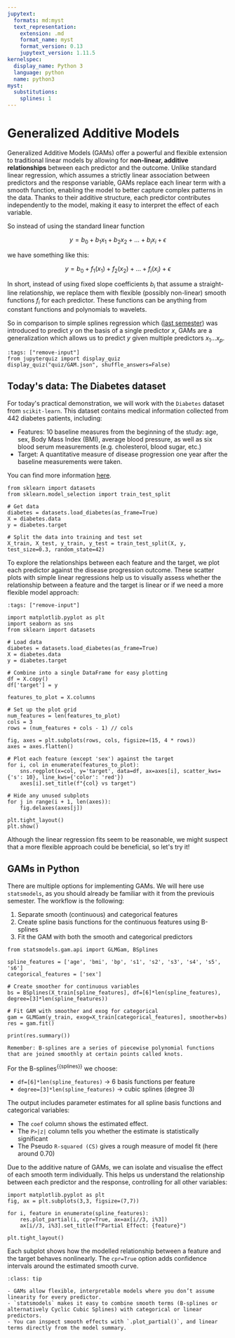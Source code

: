 ```yaml
---
jupytext:
  formats: md:myst
  text_representation:
    extension: .md
    format_name: myst
    format_version: 0.13
    jupytext_version: 1.11.5
kernelspec:
  display_name: Python 3
  language: python
  name: python3
myst:
  substitutions:
    splines: 1
---
```


# <i class="fa-solid fa-circle-plus"></i> Generalized Additive Models

Generalized Additive Models (GAMs) offer a powerful and flexible extension to traditional linear models by allowing for **non-linear, additive relationships** between each predictor and the outcome. Unlike standard linear regression, which assumes a strictly linear association between predictors and the response variable, GAMs replace each linear term with a smooth function, enabling the model to better capture complex patterns in the data. Thanks to their additive structure, each predictor contributes independently to the model, making it easy to interpret the effect of each variable. 

So instead of using the standard linear function

$$ y = b_0 + b_1 x_1 + b_2 x_2 + ... + b_i x_i + \epsilon $$

we have something like this:

$$ y = b_0 + f_1(x_1) + f_2(x_2) + ... + f_i(x_i) + \epsilon $$


In short, instead of using fixed slope coefficients $b_i$​ that assume a straight-line relationship, we replace them with flexible (possibly non-linear) smooth functions $f_i$​ for each predictor. These functions can be anything from constant functions and polynomials to wavelets.

So in comparison to simple splines regression which ([last semester](https://mibur1.github.io/psy111/book/statistics/9_Spline_Reg/0_Introduction.html)) was introduced to predict $y$ on the basis of a single predictor $x$, GAMs are a generalization which allows us to predict $y$ given multiple predictors $x_1 ... x_p$.


```{code-cell} ipython3
:tags: ["remove-input"]
from jupyterquiz import display_quiz
display_quiz("quiz/GAM.json", shuffle_answers=False)
```

## Today's data: The Diabetes dataset

For today's practical demonstration, we will work with the `Diabetes` dataset from `scikit-learn`. This dataset contains medical information collected from 442 diabetes patients, including:

- Features: 10 baseline measures from the beginning of the study: age, sex, Body Mass Index (BMI), average blood pressure, as well as six blood serum measurements (e.g. cholesterol, blood sugar, etc.)
- Target: A quantitative measure of disease progression one year after the baseline measurements were taken.

You can find more information [here](https://scikit-learn.org/stable/modules/generated/sklearn.datasets.load_diabetes.html).


```{code-cell} ipython3
from sklearn import datasets
from sklearn.model_selection import train_test_split

# Get data
diabetes = datasets.load_diabetes(as_frame=True)
X = diabetes.data
y = diabetes.target

# Split the data into training and test set
X_train, X_test, y_train, y_test = train_test_split(X, y, test_size=0.3, random_state=42)
```

To explore the relationships between each feature and the target, we plot each predictor against the disease progression outcome. These scatter plots with simple linear regressions help us to visually assess whether the relationship between a feature and the target is linear or if we need a more flexible model approach:

```{code-cell} ipython3
:tags: ["remove-input"]

import matplotlib.pyplot as plt
import seaborn as sns
from sklearn import datasets

# Load data
diabetes = datasets.load_diabetes(as_frame=True)
X = diabetes.data
y = diabetes.target

# Combine into a single DataFrame for easy plotting
df = X.copy()
df['target'] = y

features_to_plot = X.columns

# Set up the plot grid
num_features = len(features_to_plot)
cols = 3
rows = (num_features + cols - 1) // cols

fig, axes = plt.subplots(rows, cols, figsize=(15, 4 * rows))
axes = axes.flatten()

# Plot each feature (except 'sex') against the target
for i, col in enumerate(features_to_plot):
    sns.regplot(x=col, y='target', data=df, ax=axes[i], scatter_kws={'s': 10}, line_kws={'color': 'red'})
    axes[i].set_title(f"{col} vs target")

# Hide any unused subplots
for j in range(i + 1, len(axes)):
    fig.delaxes(axes[j])

plt.tight_layout()
plt.show()
```

Although the linear regression fits seem to be reasonable, we might suspect that a more flexible approach could be beneficial, so let's try it!


## GAMs in Python

There are multiple options for implementing GAMs. We will here use `statsmodels`, as you should already be familiar with it from the previouis semester. The workflow is the following:

1. Separate smooth (continuous) and categorical features
2. Create spline basis functions for the continuous features using B-splines
3. Fit the GAM with both the smooth and categorical predictors

```{code-cell} ipython3
from statsmodels.gam.api import GLMGam, BSplines

spline_features = ['age', 'bmi', 'bp', 's1', 's2', 's3', 's4', 's5', 's6']
categorical_features = ['sex']

# Create smoother for continuous variables
bs = BSplines(X_train[spline_features], df=[6]*len(spline_features), degree=[3]*len(spline_features))

# Fit GAM with smoother and exog for categorical
gam = GLMGam(y_train, exog=X_train[categorical_features], smoother=bs)
res = gam.fit()

print(res.summary())
```

```{margin}
Remember: B-splines are a series of piecewise polynomial functions that are joined smoothly at certain points called knots.
```

For the B-splines<sup>{{splines}}</sup> we choose:

- `df=[6]*len(spline_features)` -> 6 basis functions per feature
- `degree=[3]*len(spline_features)` -> cubic splines (degree 3)

The output includes parameter estimates for all spline basis functions and categorical variables:

- The `coef` column shows the estimated effect.
- The `P>|z|` column tells you whether the estimate is statistically significant
- The Pseudo `R-squared (CS)` gives a rough measure of model fit (here around 0.70)

Due to the additive nature of GAMs, we can isolate and visualise the effect of each smooth term individually. This helps us understand the relationship between each predictor and the response, controlling for all other variables:

```{code-cell} ipython3
import matplotlib.pyplot as plt
fig, ax = plt.subplots(3,3, figsize=(7,7))

for i, feature in enumerate(spline_features):
    res.plot_partial(i, cpr=True, ax=ax[i//3, i%3])
    ax[i//3, i%3].set_title(f"Partial Effect: {feature}")

plt.tight_layout()
```

Each subplot shows how the modelled relationship between a feature and the target behaves nonlinearly. The `cpr=True` option adds confidence intervals around the estimated smooth curve.

```{admonition} Summary
:class: tip

- GAMs allow flexible, interpretable models where you don’t assume linearity for every predictor.
- `statsmodels` makes it easy to combine smooth terms (B-splines or alternatively Cyclic Cubic Splines) with categorical or linear predictors.
- You can inspect smooth effects with `.plot_partial()`, and linear terms directly from the model summary.
```
